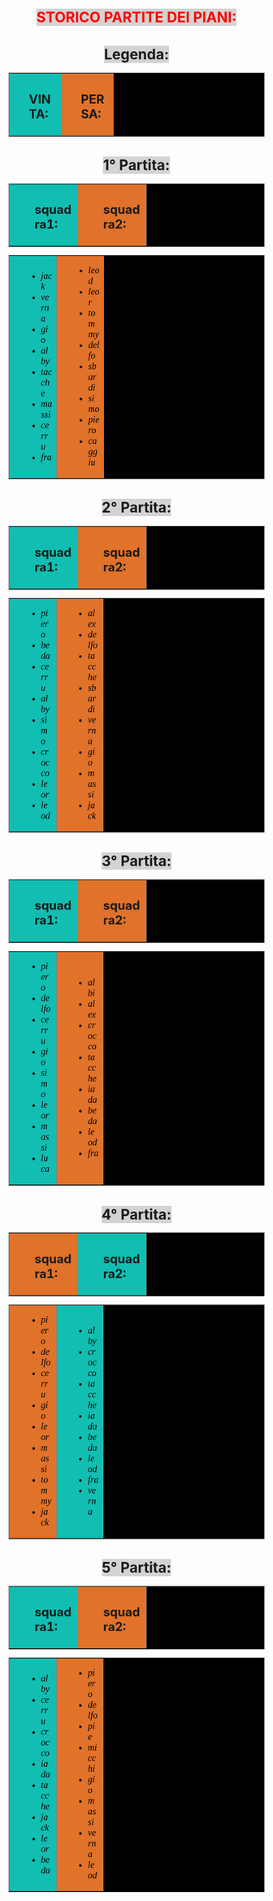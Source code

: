 <!DOCTYPE html>
<html lang="it">
<head>

  </head>

<style>
    body
    {
      background-image:url("https://guidatv.sky.it/uuid/7cca5c06-c0ac-42ab-8590-f93cc62f8873/background?md5ChecksumParam=954184aff8189f267289d6261af4bbcb");
      background-repeat: repeat;
      background-size: cover;
      background-position: center center;
    }
</style>


<font color="FF0000"><h1 align="center"><span STYLE="background:#d3d3d3;">STORICO PARTITE DEI PIANI:</span></h1></font>
<h1 align="center"><span STYLE="background:#d3d3d3;">Legenda:</span></h1>
<table width="40%" border="1" align="center" bgcolor="#000000">
 <tr>
  <td width="50%" bgcolor="#11beb1">
   <div style="float: right; text-align: left; width: 65%;">
    <h2><p>VINTA:</p></h2>
  </td>
  <td width="50%" bgcolor="#e0722a">
   <div style="float: right; text-align: left; width: 65%;">
    <h2><p>PERSA:</p></h2>
  </td>
 </tr>
</table>


<h1 align="center"><span STYLE="background:#d3d3d3;">1° Partita:</span></h1>
<table width="40%" border="1" align="center" bgcolor="#000000">
 <tr>
  <td width="50%" bgcolor="#11beb1">
   <div style="float: right; text-align: left; width: 65%;">
    <h2><p>squadra1:</p></h2>
  </td>
  <td width="50%" bgcolor="#e0722a">
   <div style="float: right; text-align: left; width: 65%;">
    <h2><p>squadra2:</p></h2>
  </td>
 </tr>
</table>

<table width="40%" border="1" align="center" bgcolor="#000000">
 <tr>
  <td width="50%" bgcolor="#11beb1">
   <div style="float: right; text-align: left; width: 65%;">
    <ul>
	<font face="Times New Roman" size="4" color="#000000">
     <li><em>jack</em></li>
     <li><em>verna</em></li>
     <li><em>gio</em></li>
     <li><em>alby</em></li>
     <li><em>tacche</em></li>
     <li><em>massi</em></li>
     <li><em>cerru</em></li>
     <li><em>fra</em></li>
	</font>
    </ul>
   </div>
  </td>

  <td width="50%" bgcolor="#e0722a">
   <div style="float: right; text-align: left; width: 65%;">
    <ul>
	<font face="Times New Roman" size="4" color="#000000">
     <li><em>leod</em></li>
     <li><em>leor</em></li>
     <li><em>tommy</em></li>
     <li><em>delfo</em></li>
     <li><em>sbardi</em></li>
     <li><em>simo</em></li>
     <li><em>piero</em></li>
     <li><em>caggiu</em></li>
	</font>
    </ul>
   </div>
  </td>
 </tr>
</table>



<h1 align="center"><span STYLE="background:#d3d3d3;">2° Partita:</span></h1>
<table width="40%" border="1" align="center" bgcolor="#000000">
 <tr>
  <td width="50%" bgcolor="#11beb1">
   <div style="float: right; text-align: left; width: 65%;">
    <h2><p>squadra1:</p></h2>
  </td>
  <td width="50%" bgcolor="#e0722a">
   <div style="float: right; text-align: left; width: 65%;">
    <h2><p>squadra2:</p></h2>
  </td>
 </tr>
</table>

<table width="40%" border="1" align="center" bgcolor="#000000">
 <tr>
  <td width="50%" bgcolor="#11beb1">
   <div style="float: right; text-align: left; width: 65%;">
    <ul>
	<font face="Times New Roman" size="4" color="#000000">
     <li><em>piero</em></li>
     <li><em>beda</em></li>
     <li><em>cerru</em></li>
     <li><em>alby</em></li>
     <li><em>simo</em></li>
     <li><em>crocco</em></li>
     <li><em>leor</em></li>
     <li><em>leod</em></li>
	</font>
    </ul>
   </div>
  </td>

  <td width="50%" bgcolor="#e0722a">
   <div style="float: right; text-align: left; width: 65%;">
    <ul>
	<font face="Times New Roman" size="4" color="#000000">
     <li><em>alex</em></li>
     <li><em>delfo</em></li>
     <li><em>tacche</em></li>
     <li><em>sbardi</em></li>
     <li><em>verna</em></li>
     <li><em>gio</em></li>
     <li><em>massi</em></li>
     <li><em>jack</em></li>
	</font>
    </ul>
   </div>
  </td>
 </tr>
</table>



<h1 align="center"><span STYLE="background:#d3d3d3;">3° Partita:</span></h1>
<table width="40%" border="1" align="center" bgcolor="#000000">
 <tr>
  <td width="50%" bgcolor="#11beb1">
   <div style="float: right; text-align: left; width: 65%;">
    <h2><p>squadra1:</p></h2>
  </td>
  <td width="50%" bgcolor="#e0722a">
   <div style="float: right; text-align: left; width: 65%;">
    <h2><p>squadra2:</p></h2>
  </td>
 </tr>
</table>

<table width="40%" border="1" align="center" bgcolor="#000000">
 <tr>
  <td width="50%" bgcolor="#11beb1">
   <div style="float: right; text-align: left; width: 65%;">
    <ul>
	<font face="Times New Roman" size="4" color="#000000">
     <li><em>piero</em></li>
     <li><em>delfo</em></li>
     <li><em>cerru</em></li>
     <li><em>gio</em></li>
     <li><em>simo</em></li>
     <li><em>leor</em></li>
     <li><em>massi</em></li>
     <li><em>luca</em></li>
	</font>
    </ul>
   </div>
  </td>

  <td width="50%" bgcolor="#e0722a">
   <div style="float: right; text-align: left; width: 65%;">
    <ul>
	<font face="Times New Roman" size="4" color="#000000">
     <li><em>albi</em></li>
     <li><em>alex</em></li>
     <li><em>crocco</em></li>
     <li><em>tacche</em></li>
     <li><em>iada</em></li>
     <li><em>beda</em></li>
     <li><em>leod</em></li>
     <li><em>fra</em></li>
	</font>
    </ul>
   </div>
  </td>
 </tr>
</table>



<h1 align="center"><span STYLE="background:#d3d3d3;">4° Partita:</span></h1>
<table width="40%" border="1" align="center" bgcolor="#000000">
 <tr>
  <td width="50%" bgcolor="#e0722a">
   <div style="float: right; text-align: left; width: 65%;">
    <h2><p>squadra1:</p></h2>
  </td>
  <td width="50%" bgcolor="#11beb1">
   <div style="float: right; text-align: left; width: 65%;">
    <h2><p>squadra2:</p></h2>
  </td>
 </tr>
</table>

<table width="40%" border="1" align="center" bgcolor="#000000">
 <tr>
  <td width="50%" bgcolor="#e0722a">
   <div style="float: right; text-align: left; width: 65%;">
    <ul>
	<font face="Times New Roman" size="4" color="#000000">
     <li><em>piero</em></li>
     <li><em>delfo</em></li>
     <li><em>cerru</em></li>
     <li><em>gio</em></li>
     <li><em>leor</em></li>
     <li><em>massi</em></li>
     <li><em>tommy</em></li>
     <li><em>jack</em></li>
	</font>
    </ul>
   </div>
  </td>

  <td width="50%" bgcolor="#11beb1">
   <div style="float: right; text-align: left; width: 65%;">
    <ul>
	<font face="Times New Roman" size="4" color="#000000">
     <li><em>alby</em></li>
     <li><em>crocco</em></li>
     <li><em>tacche</em></li>
     <li><em>iada</em></li>
     <li><em>beda</em></li>
     <li><em>leod</em></li>
     <li><em>fra</em></li>
     <li><em>verna</em></li>
	</font>
    </ul>
   </div>
  </td>
 </tr>
</table>



<h1 align="center"><span STYLE="background:#d3d3d3;">5° Partita:</span></h1>
<table width="40%" border="1" align="center" bgcolor="#000000">
 <tr>
  <td width="50%" bgcolor="#11beb1">
   <div style="float: right; text-align: left; width: 65%;">
    <h2><p>squadra1:</p></h2>
  </td>
  <td width="50%" bgcolor="#e0722a">
   <div style="float: right; text-align: left; width: 65%;">
    <h2><p>squadra2:</p></h2>
  </td>
 </tr>
</table>

<table width="40%" border="1" align="center" bgcolor="#000000">
 <tr>
  <td width="50%" bgcolor="#11beb1">
   <div style="float: right; text-align: left; width: 65%;">
    <ul>
	<font face="Times New Roman" size="4" color="#000000">
     <li><em>alby</em></li>
     <li><em>cerru</em></li>
     <li><em>crocco</em></li>
     <li><em>iada</em></li>
     <li><em>tacche</em></li>
     <li><em>jack</em></li>
     <li><em>leor</em></li>
     <li><em>beda</em></li>
	</font>
    </ul>
   </div>
  </td>

  <td width="50%" bgcolor="#e0722a">
   <div style="float: right; text-align: left; width: 65%;">
    <ul>
	<font face="Times New Roman" size="4" color="#000000">
     <li><em>piero</em></li>
     <li><em>delfo</em></li>
     <li><em>pie</em></li>
     <li><em>micchi</em></li>
     <li><em>gio</em></li>
     <li><em>massi</em></li>
     <li><em>verna</em></li>
     <li><em>leod</em></li>
	</font>
    </ul>
   </div>
  </td>
 </tr>
</table>

</body>

